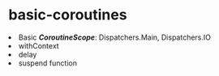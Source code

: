 # basic-coroutines

<li>Basic <i><b>CoroutineScope</b></i>: Dispatchers.Main, Dispatchers.IO</li>

<li>withContext</li>
<li>delay</li>
<li>suspend function</li>
